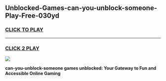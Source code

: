 
## Unblocked-Games-can-you-unblock-someone-Play-Free-030yd
<h3>
<a href="https://premium76.site?title=can-you-unblock-someone&ref=10A">CLICK TO PLAY</a></h3>
<hr>

<h3>
<a href="https://premium76.site?title=can-you-unblock-someone&ref=10A">CLICK 2 PLAY</a>
  
</h3>

<a href="https://premium76.site?title=can-you-unblock-someone&ref=10A"><img src="https://clearcache.store/games.png"></a>


**can-you-unblock-someone games unblocked: Your Gateway to Fun and Accessible Online Gaming**

